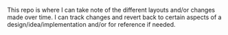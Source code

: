 This repo is where I can take note of the different layouts and/or changes made over time. I can track changes and revert back to certain aspects of a design/idea/implementation and/or for reference if needed.

